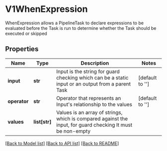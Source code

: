 # V1WhenExpression

WhenExpression allows a PipelineTask to declare expressions to be evaluated before the Task is run to determine whether the Task should be executed or skipped
## Properties
Name | Type | Description | Notes
------------ | ------------- | ------------- | -------------
**input** | **str** | Input is the string for guard checking which can be a static input or an output from a parent Task | [default to '']
**operator** | **str** | Operator that represents an Input&#39;s relationship to the values | [default to '']
**values** | **list[str]** | Values is an array of strings, which is compared against the input, for guard checking It must be non-empty | 

[[Back to Model list]](../README.md#documentation-for-models) [[Back to API list]](../README.md#documentation-for-api-endpoints) [[Back to README]](../README.md)


